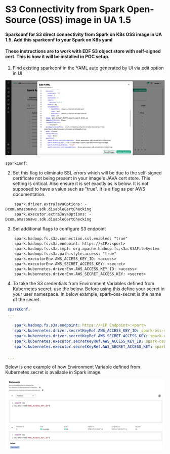 # S3 Connectivity from Spark Open-Source (OSS) image in UA 1.5
#### Sparkconf for S3 direct connectivity from Spark on K8s OSS image in UA 1.5. Add this sparkconf to your Spark on K8s yaml 
#### These instructions are to work with EDF S3 object store with self-signed cert. This is how it will be installed in POC setup.


1) Find existing sparkconf in the YAML auto generated by UI via edit option in UI

![](images/spark_edit_yaml.jpg)


```
sparkConf:
```

2) Set this flag to eliminate SSL errors which will be due to the self-signed certificate not being present in your image's JAVA cert store. This setting is critical. Also ensure it is set exactly as is below. It is not supposed to have a value such as "true". It is a flag as per AWS documentation. 


```
    spark.driver.extraJavaOptions: -Dcom.amazonaws.sdk.disableCertChecking
    spark.executor.extraJavaOptions: -Dcom.amazonaws.sdk.disableCertChecking
```
    
3) Set additional flags to configure S3 endpoint 


```
    spark.hadoop.fs.s3a.connection.ssl.enabled: "true"
    spark.hadoop.fs.s3a.endpoint: https://<IP>:<port> 
    spark.hadoop.fs.s3a.impl: org.apache.hadoop.fs.s3a.S3AFileSystem
    spark.hadoop.fs.s3a.path.style.access: "true"
    spark.executorEnv.AWS_ACCESS_KEY_ID: <access>
    spark.executorEnv.AWS_SECRET_ACCESS_KEY: <secret>
    spark.kubernetes.driverEnv.AWS_ACCESS_KEY_ID: <access>
    spark.kubernetes.driverEnv.AWS_SECRET_ACCESS_KEY: <secret>
```    

4) To take the S3 credentials from Environment Variables defined from Kubernetes secret, use the below. Before using this define your secret in your user namespace. In below example, spark-oss-secret is the name of the secret.


```yaml
 sparkConf:
 ...
 
    spark.hadoop.fs.s3a.endpoint: https://<IP Endpoint>:<port>
    spark.kubernetes.driver.secretKeyRef.AWS_ACCESS_KEY_ID: spark-oss-secret:AWS_ACCESS_KEY_ID
    spark.kubernetes.driver.secretKeyRef.AWS_SECRET_ACCESS_KEY: spark-oss-secret:AWS_SECRET_ACCESS_KEY
    spark.kubernetes.executor.secretKeyRef.AWS_ACCESS_KEY_ID: spark-oss-secret:AWS_ACCESS_KEY_ID
    spark.kubernetes.executor.secretKeyRef.AWS_SECRET_ACCESS_KEY: spark-oss-secret:AWS_SECRET_ACCESS_KEY

 ...
```

Below is one example of how Environment Variable defined from Kubernetes secret is available in Spark image.

![](images/Spark_Env_Var_from_Secret.jpg)

    